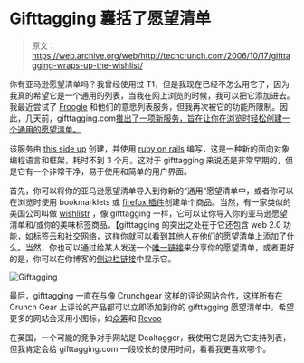 # Gifttagging 囊括了愿望清单

> 原文：<https://web.archive.org/web/http://techcrunch.com/2006/10/17/gifttagging-wraps-up-the-wishlist/>

你有亚马逊愿望清单吗？我曾经使用过 T1，但是我现在已经不怎么用它了，因为我真的希望它是一个通用的列表，当我在网上浏览的时候，我可以把它添加进去。我最近尝试了 [Froogle](https://web.archive.org/web/20150925231805/http://froogle.google.com/shoppinglist?a=SWL&id=3c9ed6e91892bde255f9c79123fbfcac9d6632b8) 和他们的意愿列表服务，但我再次被它的功能所限制。因此，几天前，gifttagging.com[推出了一项新服务，旨在让你在浏览时轻松创建一个通用的愿望清单。](https://web.archive.org/web/20150925231805/http://www.gifttagging.com/)

该服务由 [this side up](https://web.archive.org/web/20150925231805/http://www.thissideup.co.uk/) 创建，并使用 [ruby on rails](https://web.archive.org/web/20150925231805/http://www.rubyonrails.org/) 编写，这是一种新的面向对象编程语言和框架，耗时不到 3 个月。这对于 gifttagging 来说还是非常早期的，但是它有一个非常干净，易于使用和简单的用户界面。

首先，你可以将你的亚马逊愿望清单导入到你新的“通用”愿望清单中，或者你可以在浏览时使用 bookmarklets 或 [firefox 插件](https://web.archive.org/web/20150925231805/http://www.gifttagging.com/pages/help)创建单个商品。当然，有一家类似的美国公司叫做 [wishlistr](https://web.archive.org/web/20150925231805/http://www.wishlistr.com/) ，像 gifttagging 一样，它可以让你导入你的亚马逊愿望清单和/或你的美味标签商品。【gifttagging 的突出之处在于它还包含 web 2.0 功能，如标签云和社交网络，这样你就可以看到其他人在他们的愿望清单上添加了什么。当然，你也可以通过给某人发送一个[唯一链接](https://web.archive.org/web/20150925231805/http://www.gifttagging.com/ssethi)来分享你的愿望清单，或者更好的是，你可以在你博客的[侧边栏链接](https://web.archive.org/web/20150925231805/http://www.gifttagging.com/gift/api/ssethi)中显示它。

![Giftagging](img/95fc63ba2d0202b219d5c8259a841521.png "Giftagging")

最后，gifttagging 一直在与像 Crunchgear 这样的评论网站合作，这样所有在 Crunch Gear 上评论的产品都可以立即添加到你的 gifttagging 愿望清单中。希望更多的网站会采用小图标，如[众筹](https://web.archive.org/web/20150925231805/http://www.crowdstorm.com/)和 [Revoo](https://web.archive.org/web/20150925231805/http://www.reevoo.com/)

在英国，一个可能的竞争对手网站是 Dealtagger，我使用它是因为它支持列表，但我肯定会给 gifttagging.com 一段较长的使用时间，看看我更喜欢哪个。